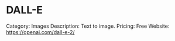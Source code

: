 # DALL-E

Category: Images
Description: Text to image.
Pricing: Free
Website: https://openai.com/dall-e-2/